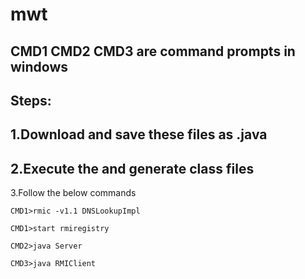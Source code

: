 mwt
===
CMD1 CMD2 CMD3 are command prompts in windows
---
Steps:
---
1.Download and save these files as .java
---
2.Execute the and generate class files
---
3.Follow the below commands

`
CMD1>rmic -v1.1 DNSLookupImpl
`

`
CMD1>start rmiregistry
`

`
CMD2>java Server
`

`
CMD3>java RMIClient
`
